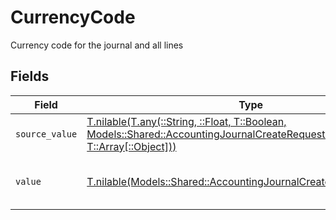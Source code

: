 # CurrencyCode

Currency code for the journal and all lines


## Fields

| Field                                                                                                                                                                                          | Type                                                                                                                                                                                           | Required                                                                                                                                                                                       | Description                                                                                                                                                                                    | Example                                                                                                                                                                                        |
| ---------------------------------------------------------------------------------------------------------------------------------------------------------------------------------------------- | ---------------------------------------------------------------------------------------------------------------------------------------------------------------------------------------------- | ---------------------------------------------------------------------------------------------------------------------------------------------------------------------------------------------- | ---------------------------------------------------------------------------------------------------------------------------------------------------------------------------------------------- | ---------------------------------------------------------------------------------------------------------------------------------------------------------------------------------------------- |
| `source_value`                                                                                                                                                                                 | [T.nilable(T.any(::String, ::Float, T::Boolean, Models::Shared::AccountingJournalCreateRequestDto4, T::Array[::Object]))](../../models/shared/accountingjournalcreaterequestdtosourcevalue.md) | :heavy_minus_sign:                                                                                                                                                                             | N/A                                                                                                                                                                                            | USD                                                                                                                                                                                            |
| `value`                                                                                                                                                                                        | [T.nilable(Models::Shared::AccountingJournalCreateRequestDtoValue)](../../models/shared/accountingjournalcreaterequestdtovalue.md)                                                             | :heavy_minus_sign:                                                                                                                                                                             | Default currency for the company                                                                                                                                                               | USD                                                                                                                                                                                            |